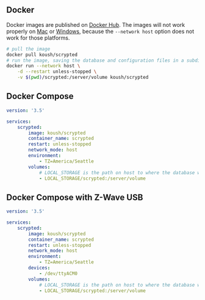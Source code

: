 ## Docker

Docker images are published on [Docker Hub](https://hub.docker.com/repository/registry-1.docker.io/koush/scrypted/tags?page=1&ordering=last_updated). The images will not work properly on [Mac](https://github.com/docker/for-mac/issues/68) or [Windows](https://github.com/docker/for-win/issues/543), because the `--network host` option does not work for those platforms.

```sh
# pull the image
docker pull koush/scrypted
# run the image, saving the database and configuration files in a subdirectory named "scrypted"
docker run --network host \
    -d --restart unless-stopped \
    -v $(pwd)/scrypted:/server/volume koush/scrypted
```

## Docker Compose

```yaml
version: '3.5'

services:
    scrypted:
        image: koush/scrypted
        container_name: scrypted
        restart: unless-stopped
        network_mode: host
        environment:
            - TZ=America/Seattle
        volumes:
            # LOCAL_STORAGE is the path on host to where the database will be written
            - LOCAL_STORAGE/scrypted:/server/volume
```

## Docker Compose with Z-Wave USB

```yaml
version: '3.5'

services:
    scrypted:
        image: koush/scrypted
        container_name: scrypted
        restart: unless-stopped
        network_mode: host
        environment:
            - TZ=America/Seattle
        devices:
            - /dev/ttyACM0
        volumes:
            # LOCAL_STORAGE is the path on host to where the database will be written
            - LOCAL_STORAGE/scrypted:/server/volume
```
